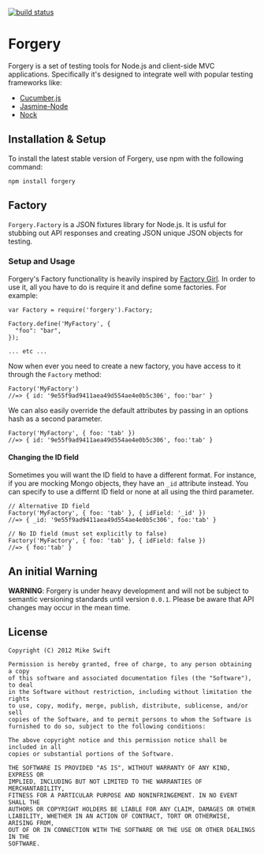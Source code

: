 [![build status](https://secure.travis-ci.org/theycallmeswift/forgery.png)](http://travis-ci.org/theycallmeswift/forgery)
# Forgery

Forgery is a set of testing tools for Node.js and client-side MVC
applications.  Specifically it's designed to integrate well with
popular testing frameworks like:

 - [Cucumber.js](https://github.com/cucumber/cucumber-js)
 - [Jasmine-Node](https://github.com/mhevery/jasmine-node)
 - [Nock](https://github.com/flatiron/nock)

## Installation & Setup

To install the latest stable version of Forgery, use npm with the following
command:

    npm install forgery

## Factory

`Forgery.Factory` is a JSON fixtures library for Node.js.  It is usful for
stubbing out API responses and creating JSON unique JSON objects for testing.

### Setup and Usage

Forgery's Factory functionality is heavily inspired by [Factory
Girl](https://github.com/thoughtbot/factory_girl).  In order to use it, all
you have to do is require it and define some factories.  For example:

    var Factory = require('forgery').Factory;

    Factory.define('MyFactory', {
      "foo": "bar",
    });

    ... etc ...

Now when ever you need to create a new factory, you have access to it through
the `Factory` method:

    Factory('MyFactory') 
    //=> { id: '9e55f9ad9411aea49d554ae4e0b5c306', foo:'bar' }

We can also easily override the default attributes by passing in an options
hash as a second parameter.

    Factory('MyFactory', { foo: 'tab' }) 
    //=> { id: '9e55f9ad9411aea49d554ae4e0b5c306', foo:'tab' }

#### Changing the ID field

Sometimes you will want the ID field to have a different format.  For instance,
if you are mocking Mongo objects, they have an `_id` attribute instead.  You
can specify to use a differnt ID field or none at all using the third parameter.

    // Alternative ID field
    Factory('MyFactory', { foo: 'tab' }, { idField: '_id' }) 
    //=> { _id: '9e55f9ad9411aea49d554ae4e0b5c306', foo:'tab' }

    // No ID field (must set explicitly to false)
    Factory('MyFactory', { foo: 'tab' }, { idField: false }) 
    //=> { foo:'tab' }

## An initial Warning

__WARNING__: Forgery is under heavy development and will not be subject to
semantic versioning standards until version `0.0.1`. Please be aware that API
changes may occur in the mean time.

## License

```
Copyright (C) 2012 Mike Swift

Permission is hereby granted, free of charge, to any person obtaining a copy
of this software and associated documentation files (the "Software"), to deal
in the Software without restriction, including without limitation the rights
to use, copy, modify, merge, publish, distribute, sublicense, and/or sell
copies of the Software, and to permit persons to whom the Software is
furnished to do so, subject to the following conditions:

The above copyright notice and this permission notice shall be included in all
copies or substantial portions of the Software.

THE SOFTWARE IS PROVIDED "AS IS", WITHOUT WARRANTY OF ANY KIND, EXPRESS OR
IMPLIED, INCLUDING BUT NOT LIMITED TO THE WARRANTIES OF MERCHANTABILITY,
FITNESS FOR A PARTICULAR PURPOSE AND NONINFRINGEMENT. IN NO EVENT SHALL THE
AUTHORS OR COPYRIGHT HOLDERS BE LIABLE FOR ANY CLAIM, DAMAGES OR OTHER
LIABILITY, WHETHER IN AN ACTION OF CONTRACT, TORT OR OTHERWISE, ARISING FROM,
OUT OF OR IN CONNECTION WITH THE SOFTWARE OR THE USE OR OTHER DEALINGS IN THE
SOFTWARE.
```
